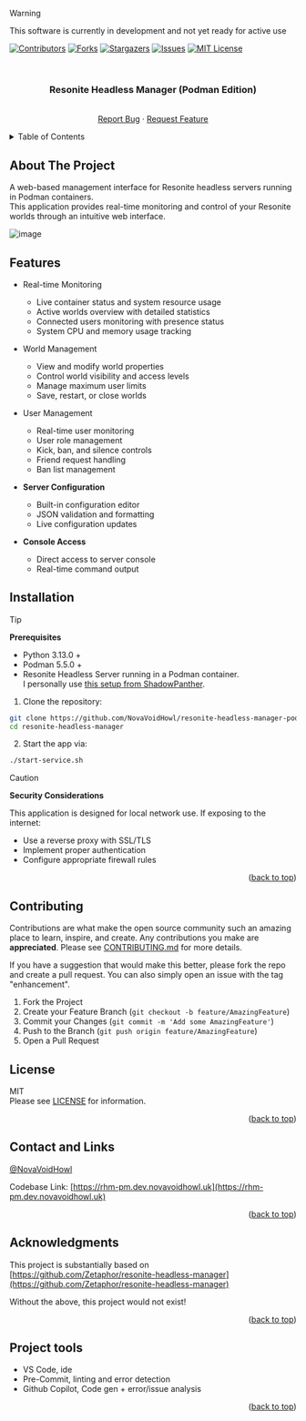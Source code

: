 <a name="readme-top"></a>

<!-- PROJECT SHIELDS -->

<!--
*** I'm using markdown "reference style" links for readability.
*** Reference links are enclosed in brackets [ ] instead of parentheses ( ).
*** See the bottom of this document for the declaration of the reference variables
*** for contributors-url, forks-url, etc. This is an optional, concise syntax you may use.
*** https://www.markdownguide.org/basic-syntax/#reference-style-links
-->

> [!WARNING]
> This software is currently in development and not yet ready for active use

[![Contributors][contributors-shield]][contributors-url] [![Forks][forks-shield]][forks-url]
[![Stargazers][stars-shield]][stars-url] [![Issues][issues-shield]][issues-url]
[![MIT License][license-shield]][license-url]

<br />
<div align="center">
<h3 align="center">Resonite Headless Manager (Podman Edition)</h3>

<p align="center">
    <br />
    <a href="https://github.com/NovaVoidHowl/resonite-headless-manager-podman/issues">Report Bug</a>
    ·
    <a href="https://github.com/NovaVoidHowl/resonite-headless-manager-podman/issues">Request Feature</a>
</p>
</div>

<!-- TABLE OF CONTENTS -->

<details>
  <summary>Table of Contents</summary>
  <ol>
    <li>
      <a href="#about-the-project">About The Project</a>
    </li>
    <li>
      <a href="#Features">About The Project</a>
    </li>
    <li>
      <a href="#Installation">About The Project</a>
    </li>
    <li><a href="#contributing">Contributing</a></li>
    <li><a href="#license">License</a></li>
    <li><a href="#contact-and-links">Contact and Links</a></li>
    <li><a href="#acknowledgments">Acknowledgments</a></li>
    <li><a href="#project-tools">Project tools</a></li>
  </ol>
</details>

<!-- ABOUT THE PROJECT -->

## About The Project

A web-based management interface for Resonite headless servers running in Podman containers.\
This application provides real-time monitoring and control of your Resonite worlds through an intuitive web interface.

![image](https://github.com/user-attachments/assets/ba5a5e28-639d-47bd-b133-5ba4727a91a2)

## Features

- Real-time Monitoring

  - Live container status and system resource usage
  - Active worlds overview with detailed statistics
  - Connected users monitoring with presence status
  - System CPU and memory usage tracking

- World Management

  - View and modify world properties
  - Control world visibility and access levels
  - Manage maximum user limits
  - Save, restart, or close worlds

- User Management

  - Real-time user monitoring
  - User role management
  - Kick, ban, and silence controls
  - Friend request handling
  - Ban list management

- **Server Configuration**

  - Built-in configuration editor
  - JSON validation and formatting
  - Live configuration updates

- **Console Access**

  - Direct access to server console
  - Real-time command output

## Installation

> [!TIP]
> **Prerequisites**
>
> - Python 3.13.0 +
> - Podman 5.5.0 +
> - Resonite Headless Server running in a Podman container.\
>   I personally use [this setup from ShadowPanther](https://github.com/shadowpanther/resonite-headless).

1. Clone the repository:

```bash
git clone https://github.com/NovaVoidHowl/resonite-headless-manager-podman.git
cd resonite-headless-manager
```

2. Start the app via:

```bash
./start-service.sh
```

> [!CAUTION]
> **Security Considerations**
>
> This application is designed for local network use. If exposing to the internet:
>
> - Use a reverse proxy with SSL/TLS
> - Implement proper authentication
> - Configure appropriate firewall rules

<p align="right">(<a href="#readme-top">back to top</a>)</p>

<!-- CONTRIBUTING -->

## Contributing

Contributions are what make the open source community such an amazing place to learn, inspire, and create. Any
contributions you make are **appreciated**. Please see [CONTRIBUTING.md](CONTRIBUTING.md) for more details.

If you have a suggestion that would make this better, please fork the repo and create a pull request. You can also
simply open an issue with the tag "enhancement".

1. Fork the Project
2. Create your Feature Branch (`git checkout -b feature/AmazingFeature`)
3. Commit your Changes (`git commit -m 'Add some AmazingFeature'`)
4. Push to the Branch (`git push origin feature/AmazingFeature`)
5. Open a Pull Request

<!-- LICENSE -->

## License

MIT\
Please see [LICENSE](LICENSE) for information.

<p align="right">(<a href="#readme-top">back to top</a>)</p>

<!-- CONTACT -->

## Contact and Links

[@NovaVoidHowl](https://novavoidhowl.uk/)

Codebase Link: [https://rhm-pm.dev.novavoidhowl.uk](https://rhm-pm.dev.novavoidhowl.uk)

<p align="right">(<a href="#readme-top">back to top</a>)</p>

<!-- ACKNOWLEDGMENTS -->

## Acknowledgments

This project is substantially based on\
[https://github.com/Zetaphor/resonite-headless-manager](https://github.com/Zetaphor/resonite-headless-manager)

Without the above, this project would not exist!

<p align="right">(<a href="#readme-top">back to top</a>)</p>

<!-- PROJECT TOOLS -->

## Project tools

- VS Code, ide
- Pre-Commit, linting and error detection
- Github Copilot, Code gen + error/issue analysis

<p align="right">(<a href="#readme-top">back to top</a>)</p>

<!-- MARKDOWN LINKS & IMAGES -->

<!-- https://www.markdownguide.org/basic-syntax/#reference-style-links -->

[contributors-shield]: https://img.shields.io/github/contributors/NovaVoidHowl/resonite-headless-manager-podman.svg?style=plastic
[contributors-url]: https://github.com/NovaVoidHowl/resonite-headless-manager-podman/graphs/contributors
[forks-shield]: https://img.shields.io/github/forks/NovaVoidHowl/resonite-headless-manager-podman.svg?style=plastic
[forks-url]: https://github.com/NovaVoidHowl/resonite-headless-manager-podman/network/members
[issues-shield]: https://img.shields.io/github/issues/NovaVoidHowl/resonite-headless-manager-podman.svg?style=plastic
[issues-url]: https://github.com/NovaVoidHowl/resonite-headless-manager-podman/issues
[license-shield]: https://img.shields.io/badge/License-MIT-blue
[license-url]: https://github.com/NovaVoidHowl/resonite-headless-manager-podman/blob/main/LICENSE
[stars-shield]: https://img.shields.io/github/stars/NovaVoidHowl/resonite-headless-manager-podman.svg?style=plastic
[stars-url]: https://github.com/NovaVoidHowl/resonite-headless-manager-podman/stargazers
